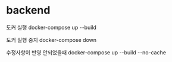 # backend

도커 실행
docker-compose up --build

도커 실행 중지
docker-compose down

수정사항이 반영 안되었을때
docker-compose up --build --no-cache
